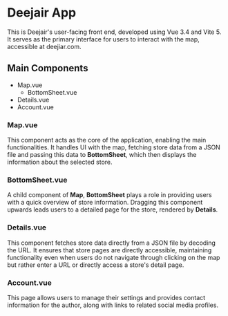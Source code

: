 # Deejair App
This is Deejair's user-facing front end, developed using Vue 3.4 and Vite 5. It serves as the primary interface for users to interact with the map, accessible at deejiar.com.

## Main Components
- Map.vue
  - BottomSheet.vue
- Details.vue
- Account.vue

### Map.vue
This component acts as the core of the application, enabling the main functionalities. It handles UI with the map, fetching store data from a JSON file and passing this data to **BottomSheet**, which then displays the information about the selected store.

### BottomSheet.vue
A child component of **Map**, **BottomSheet** plays a role in providing users with a quick overview of store information. Dragging this component upwards leads users to a detailed page for the store, rendered by **Details**.

### Details.vue
This component fetches store data directly from a JSON file by decoding the URL. It ensures that store pages are directly accessible, maintaining functionality even when users do not navigate through clicking on the map but rather enter a URL or directly access a store's detail page.

### Account.vue
This page allows users to manage their settings and provides contact information for the author, along with links to related social media profiles.